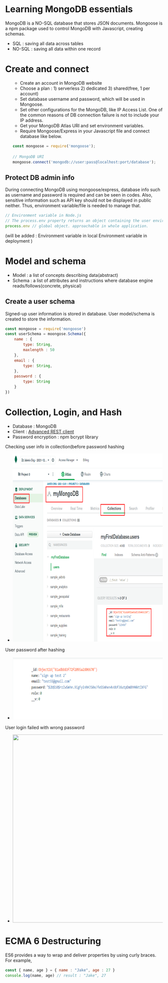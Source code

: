 # Learning MongoDB essentials 
MongoDB is a NO-SQL database that stores JSON documents. Mongoose is a npm package used to control MongoDB with Javascript, creating schemas. 

- SQL : saving all data across tables
- NO-SQL : saving all data within one record

# Create and connect

<ol>

- Create an account in MongoDB website
- Choose a plan : 1) serverless 2) dedicated 3) shared(free, 1 per account)
- Set database username and password, which will be used in Mongoose. 
- Set other configurations for the MongoDB, like IP Access List. One of the common reasons of DB connection failure is not to include your IP address.
- Get your MongoDB Atlas URI and set environment variables. 
- Require Mongoose/Express in your Javascript file and connect database like below.

```javascript
const mongoose = require('mongoose');

// MongoDB URI
mongoose.connect('mongodb://user:pass@localhost:port/database');


```

</ol>

## Protect DB admin info
<p>
During connecting MongoDB using mongoose/express, database info such as username and password is required and can be seen in codes. Also, sensitive information such as API key should not be displayed in public neither. Thus, environment variable/file is needed to manage that. 
</p>

```javascript
// Environment variable in Node.js
// The process.env property returns an object containing the user environment.
process.env // global object. approachable in whole application. 

```
(will be added : Environment variable in local 
Environment variable in deployment )

# Model and schema
- Model : a list of concepts describing data(abstract)
- Schema : a list of attributes and instructions where database engine reads/follows(concrete, physical) 

## Create a user schema
Signed-up user information is stored in database. User model/schema is created to store the information. 

```Javascript
const mongoose = require('mongoose') 
const userSchema = moongose.Schema({
    name : { 
        type: String, 
        maxlength : 50
    }, 
    email : { 
        type: String,
    }, 
    password : { 
        type: String
    }
})

```

# Collection, Login, and Hash
- Database : MongoDB 
- Client : [Advanced REST client](https://chrome.google.com/webstore/detail/advanced-rest-client/hgmloofddffdnphfgcellkdfbfbjeloo)
- Password encryption : npm bcrypt library

<span>Checking user info in collection(before password hashing</span>

- <img src="reference/before-hash.png" width="800" height="600"/>

<span>User password after hashing</span>

- <img src="reference/after-hash.png" width="700" height="200"/>

<span>User login failed with wrong password</span>

- <img src="reference/login.failed.png" width="800" height="600"/>

# ECMA 6 Destructuring
ES6 provides a way to wrap and deliver properties by using curly braces. For example, 

``` Javascript
const { name, age } = { name : "Jake", age : 27 }
console.log(name, age) // result : "Jake", 27

```